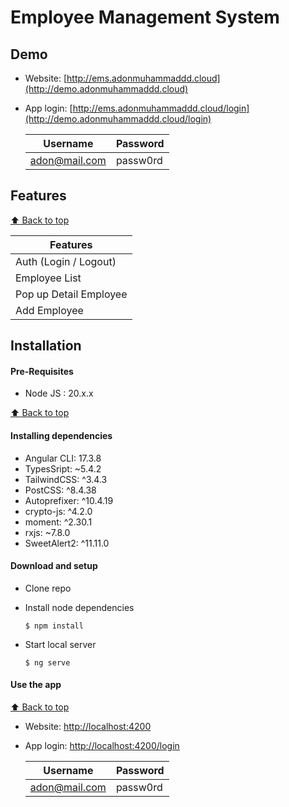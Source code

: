 # Employee Management System

## Demo

- Website: [http://ems.adonmuhammaddd.cloud](http://demo.adonmuhammaddd.cloud)
- App login: [http://ems.adonmuhammaddd.cloud/login](http://demo.adonmuhammaddd.cloud/login)

  | Username      | Password |
  | ----------    | :------- |
  | adon@mail.com | passw0rd |

## Features

[:arrow_up: Back to top](#index)

| Features                  |
| ----------                |
| Auth (Login / Logout)     |
| Employee List             |
| Pop up Detail Employee    |
| Add Employee              |

## Installation

#### Pre-Requisites
- Node JS : 20.x.x

[:arrow_up: Back to top](#index)

#### Installing dependencies

- Angular CLI: 17.3.8
- TypesSript: ~5.4.2
- TailwindCSS: ^3.4.3
- PostCSS: ^8.4.38
- Autoprefixer: ^10.4.19
- crypto-js: ^4.2.0
- moment: ^2.30.1
- rxjs: ~7.8.0
- SweetAlert2: ^11.11.0

#### Download and setup

- Clone repo

- Install node dependencies
  ```
  $ npm install
  ```
- Start local server
  ```
  $ ng serve
  ```

#### Use the app

[:arrow_up: Back to top](#index)

- Website: [http://localhost:4200](http://localhost:4200)
- App login: [http://localhost:4200/login](http://localhost:4200/login)

  | Username      | Password |
  | ----------    | :------- |
  | adon@mail.com | passw0rd |
